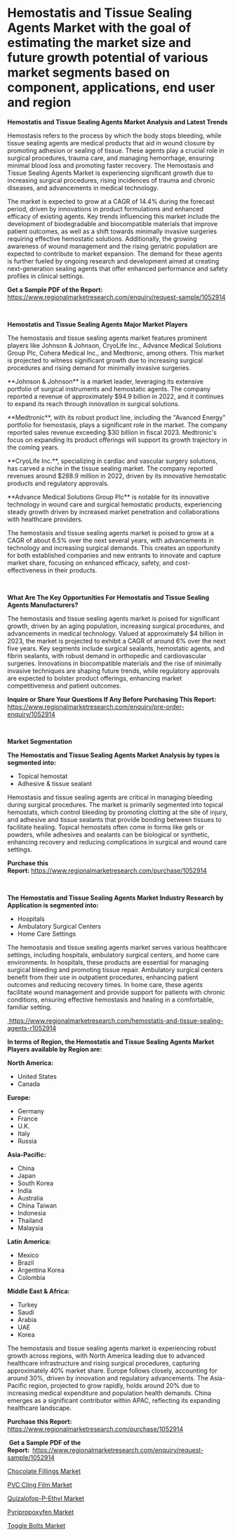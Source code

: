 <p><h1>Hemostatis and Tissue Sealing Agents Market with the goal of estimating the market size and future growth potential of various market segments based on component, applications, end user and region</h1></p><p><strong>Hemostatis and Tissue Sealing Agents Market Analysis and Latest Trends</strong></p>
<p><p>Hemostasis refers to the process by which the body stops bleeding, while tissue sealing agents are medical products that aid in wound closure by promoting adhesion or sealing of tissue. These agents play a crucial role in surgical procedures, trauma care, and managing hemorrhage, ensuring minimal blood loss and promoting faster recovery. The Hemostasis and Tissue Sealing Agents Market is experiencing significant growth due to increasing surgical procedures, rising incidences of trauma and chronic diseases, and advancements in medical technology.</p><p>The market is expected to grow at a CAGR of 14.4% during the forecast period, driven by innovations in product formulations and enhanced efficacy of existing agents. Key trends influencing this market include the development of biodegradable and biocompatible materials that improve patient outcomes, as well as a shift towards minimally invasive surgeries requiring effective hemostatic solutions. Additionally, the growing awareness of wound management and the rising geriatric population are expected to contribute to market expansion. The demand for these agents is further fueled by ongoing research and development aimed at creating next-generation sealing agents that offer enhanced performance and safety profiles in clinical settings.</p></p>
<p><strong>Get a Sample PDF of the Report:&nbsp;</strong> <a href="https://www.regionalmarketresearch.com/enquiry/request-sample/1052914">https://www.regionalmarketresearch.com/enquiry/request-sample/1052914</a></p>
<p>&nbsp;</p>
<p><strong>Hemostatis and Tissue Sealing Agents Major Market Players</strong></p>
<p><p>The hemostasis and tissue sealing agents market features prominent players like Johnson & Johnson, CryoLife Inc., Advance Medical Solutions Group Plc, Cohera Medical Inc., and Medtronic, among others. This market is projected to witness significant growth due to increasing surgical procedures and rising demand for minimally invasive surgeries.</p><p>**Johnson & Johnson** is a market leader, leveraging its extensive portfolio of surgical instruments and hemostatic agents. The company reported a revenue of approximately $94.9 billion in 2022, and it continues to expand its reach through innovation in surgical solutions.</p><p>**Medtronic**, with its robust product line, including the "Avanced Energy" portfolio for hemostasis, plays a significant role in the market. The company reported sales revenue exceeding $30 billion in fiscal 2023. Medtronic's focus on expanding its product offerings will support its growth trajectory in the coming years.</p><p>**CryoLife Inc.**, specializing in cardiac and vascular surgery solutions, has carved a niche in the tissue sealing market. The company reported revenues around $288.9 million in 2022, driven by its innovative hemostatic products and regulatory approvals.</p><p>**Advance Medical Solutions Group Plc** is notable for its innovative technology in wound care and surgical hemostatic products, experiencing steady growth driven by increased market penetration and collaborations with healthcare providers. </p><p>The hemostasis and tissue sealing agents market is poised to grow at a CAGR of about  6.5% over the next several years, with advancements in technology and increasing surgical demands. This creates an opportunity for both established companies and new entrants to innovate and capture market share, focusing on enhanced efficacy, safety, and cost-effectiveness in their products.</p></p>
<p>&nbsp;</p>
<p><strong>What Are The Key Opportunities For Hemostatis and Tissue Sealing Agents Manufacturers?</strong></p>
<p><p>The hemostasis and tissue sealing agents market is poised for significant growth, driven by an aging population, increasing surgical procedures, and advancements in medical technology. Valued at approximately $4 billion in 2023, the market is projected to exhibit a CAGR of around 6% over the next five years. Key segments include surgical sealants, hemostatic agents, and fibrin sealants, with robust demand in orthopedic and cardiovascular surgeries. Innovations in biocompatible materials and the rise of minimally invasive techniques are shaping future trends, while regulatory approvals are expected to bolster product offerings, enhancing market competitiveness and patient outcomes.</p></p>
<p><strong>Inquire or Share Your Questions If Any Before Purchasing This Report:</strong> <a href="https://www.regionalmarketresearch.com/enquiry/pre-order-enquiry/1052914">https://www.regionalmarketresearch.com/enquiry/pre-order-enquiry/1052914</a></p>
<p>&nbsp;</p>
<p><strong>Market Segmentation</strong></p>
<p><strong>The Hemostatis and Tissue Sealing Agents Market Analysis by types is segmented into:</strong></p>
<p><ul><li>Topical hemostat</li><li>Adhesive & tissue sealant</li></ul></p>
<p><p>Hemostasis and tissue sealing agents are critical in managing bleeding during surgical procedures. The market is primarily segmented into topical hemostats, which control bleeding by promoting clotting at the site of injury, and adhesive and tissue sealants that provide bonding between tissues to facilitate healing. Topical hemostats often come in forms like gels or powders, while adhesives and sealants can be biological or synthetic, enhancing recovery and reducing complications in surgical and wound care settings.</p></p>
<p><strong>Purchase this Report:&nbsp;</strong><a href="https://www.regionalmarketresearch.com/purchase/1052914">https://www.regionalmarketresearch.com/purchase/1052914</a></p>
<p>&nbsp;</p>
<p><strong>The Hemostatis and Tissue Sealing Agents Market Industry Research by Application is segmented into:</strong></p>
<p><ul><li>Hospitals</li><li>Ambulatory Surgical Centers</li><li>Home Care Settings</li></ul></p>
<p><p>The hemostasis and tissue sealing agents market serves various healthcare settings, including hospitals, ambulatory surgical centers, and home care environments. In hospitals, these products are essential for managing surgical bleeding and promoting tissue repair. Ambulatory surgical centers benefit from their use in outpatient procedures, enhancing patient outcomes and reducing recovery times. In home care, these agents facilitate wound management and provide support for patients with chronic conditions, ensuring effective hemostasis and healing in a comfortable, familiar setting.</p></p>
<p><a href="https://www.regionalmarketresearch.com/hemostatis-and-tissue-sealing-agents-r1052914">&nbsp;https://www.regionalmarketresearch.com/hemostatis-and-tissue-sealing-agents-r1052914</a></p>
<p><strong>In terms of Region, the Hemostatis and Tissue Sealing Agents Market Players available by Region are:</strong></p>
<p>
    <p> <strong> North America: </strong>
        <ul>
            <li>United States</li>
            <li>Canada</li>
        </ul>
        </p> 
    <p> <strong> Europe: </strong>
        <ul>
            <li>Germany</li>
            <li>France</li>
            <li>U.K.</li>
            <li>Italy</li>
            <li>Russia</li>
        </ul>
        </p> 
    <p> <strong> Asia-Pacific: </strong>
        <ul>
            <li>China</li>
            <li>Japan</li>
            <li>South Korea</li>
            <li>India</li>
            <li>Australia</li>
            <li>China Taiwan</li>
            <li>Indonesia</li>
            <li>Thailand</li>
            <li>Malaysia</li>
        </ul>
        </p> 
    <p> <strong> Latin America: </strong>
        <ul>
            <li>Mexico</li>
            <li>Brazil</li>
            <li>Argentina Korea</li>
            <li>Colombia</li>
        </ul>
        </p> 
    <p> <strong> Middle East & Africa: </strong>
        <ul>
            <li>Turkey</li>
            <li>Saudi</li>
            <li>Arabia</li>
            <li>UAE</li>
            <li>Korea</li>
        </ul>
    </p>
    </p>
<p><p>The hemostasis and tissue sealing agents market is experiencing robust growth across regions, with North America leading due to advanced healthcare infrastructure and rising surgical procedures, capturing approximately 40% market share. Europe follows closely, accounting for around 30%, driven by innovation and regulatory advancements. The Asia-Pacific region, projected to grow rapidly, holds around 20% due to increasing medical expenditure and population health demands. China emerges as a significant contributor within APAC, reflecting its expanding healthcare landscape.</p></p>
<p><strong>Purchase this Report: </strong><a href="https://www.regionalmarketresearch.com/purchase/1052914">https://www.regionalmarketresearch.com/purchase/1052914</a></p>
<p>&nbsp;<strong>Get a Sample PDF of the Report:&nbsp;&nbsp;</strong><a href="https://www.regionalmarketresearch.com/enquiry/request-sample/1052914">https://www.regionalmarketresearch.com/enquiry/request-sample/1052914</a></p>
<p><strong></strong></p>
<p><p><a href="https://issuu.com/reportprime-2/docs/chocolate-fillings-market-size-2030_f7369cf52812d1">Chocolate Fillings Market</a></p><p><a href="https://github.com/RoccoManning/Market-Research-Report-List-7/blob/main/pvc-cling-film-market.md">PVC Cling Film Market</a></p><p><a href="https://medium.com/@waynewhite33/quizalofop-p-ethyl-market-overview-global-market-trends-and-future-prospects-from-2024-to-2031-6cecc52227ef">Quizalofop-P-Ethyl Market</a></p><p><a href="https://medium.com/@waynewhite33/global-market-pulse-trends-and-growth-analysis-in-pyripropoxyfen-market-forecasted-for-period-from-8e473c176578">Pyripropoxyfen Market</a></p><p><a href="https://www.linkedin.com/pulse/global-toggle-bolts-market-trends-analysis-future-growth-prospects-0o64e?trackingId=VVIMGfpSRCWcm%2FiA4ZX5VQ%3D%3D">Toggle Bolts Market</a></p></p>
